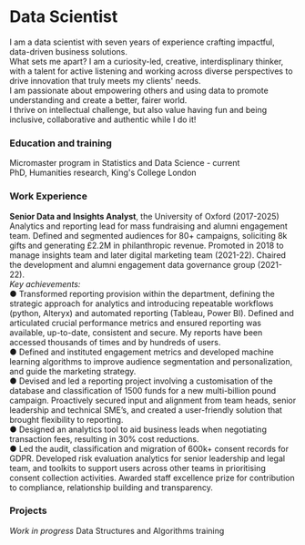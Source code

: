 # Data Scientist
I am a data scientist with seven years of experience crafting impactful, data-driven business solutions. 
<br>What sets me apart? I am a curiosity-led, creative, interdisplinary thinker, with a talent for active listening and working across diverse perspectives to drive innovation that truly meets my clients' needs.
<br>I am passionate about empowering others and using data to promote understanding and create a better, fairer world.
<br>I thrive on intellectual challenge, but also value having fun and being inclusive, collaborative and authentic while I do it!


### Education and training
Micromaster program in Statistics and Data Science - current
<br>PhD, Humanities research, King's College London

### Work Experience
<b>Senior Data and Insights Analyst</b>, the University of Oxford (2017-2025)
<br>Analytics and reporting lead for mass fundraising and alumni engagement team. Defined and segmented audiences for 80+ campaigns, soliciting 8k gifts and generating £2.2M in philanthropic revenue. Promoted in 2018 to manage insights team and later digital marketing team (2021-22). Chaired the development and alumni engagement data governance group (2021-22).
<br><i>Key achievements:</i>
<br>●	Transformed reporting provision within the department, defining the strategic approach for analytics and introducing repeatable workflows (python, Alteryx) and automated reporting (Tableau, Power BI). Defined and articulated crucial performance metrics and ensured reporting was available, up-to-date, consistent and secure. My reports have been accessed thousands of times and by hundreds of users.
<br>●	Defined and instituted engagement metrics and developed machine learning algorithms to improve audience segmentation and personalization, and guide the marketing strategy.
<br>●	Devised and led a reporting project involving a customisation of the database and classification of 1500 funds for a new multi-billion pound campaign. Proactively secured input and alignment from team heads, senior leadership and technical SME’s, and created a user-friendly solution that brought flexibility to reporting.
<br>●	Designed an analytics tool to aid business leads when negotiating transaction fees, resulting in 30% cost reductions.
<br>●	Led the audit, classification and migration of 600k+ consent records for GDPR. Developed risk evaluation analytics for senior leadership and legal team, and toolkits to support users across other teams in prioritising consent collection activities. Awarded staff excellence prize for contribution to compliance, relationship building and transparency.


### Projects
<i>Work in progress</i>
Data Structures and Algorithms training
